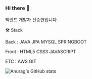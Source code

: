 ### Hi there 👋

<!--
**SSHTED/SSHTED** is a ✨ _special_ ✨ repository because its `README.md` (this file) appears on your GitHub profile.

Here are some ideas to get you started:

- 🔭 I’m currently working on ...
- 🌱 I’m currently learning ...
- 👯 I’m looking to collaborate on ...
- 🤔 I’m looking for help with ...
- 💬 Ask me about ...
- 📫 How to reach me: ...
- 😄 Pronouns: ...
- ⚡ Fun fact: ...
-->

백엔드 개발자 신승현입니다. 
  

🛠️ Stack

Back :
JAVA JPA MYSQL SPRINGBOOT 

Front :
HTML5 CSS3 JAVASCRIPT  

ETC :
AWS GIT


![Anurag's GitHub stats](https://github-readme-stats.vercel.app/api?username=SSHTED&show_icons=true&theme=radical)
